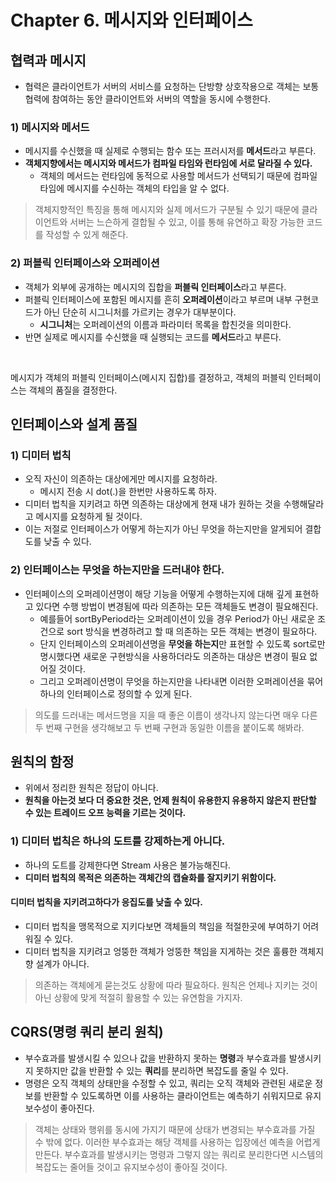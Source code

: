 # Chapter 6. 메시지와 인터페이스

## 협력과 메시지
- 협력은 클라이언트가 서버의 서비스를 요청하는 단방향 상호작용으로 객체는 보통 협력에 참여하는 동안 클라이언트와 서버의 역할을 동시에 수행한다.

### 1) 메시지와 메서드
- 메시지를 수신했을 때 실제로 수행되는 함수 또는 프러시저를 **메서드**라고 부른다.
- **객체지향에서는 메시지와 메서드가 컴파일 타임와 런타임에 서로 달라질 수 있다.**
    - 객체의 메서드는 런타임에 동적으로 사용할 메서드가 선택되기 때문에 컴파일 타임에 메시지를 수신하는 객체의 타입을 알 수 없다.

> 객체지향적인 특징을 통해 메시지와 실제 메서드가 구분될 수 있기 때문에 클라이언트와 서버는 느슨하게 결합될 수 있고, 이를 통해 유연하고 확장 가능한 코드를 작성할 수 있게 해준다.

### 2) 퍼블릭 인터페이스와 오퍼레이션
- 객체가 외부에 공개하는 메시지의 집합을 **퍼블릭 인터페이스**라고 부른다.
- 퍼블릭 인터페이스에 포함된 메시지를 흔히 **오퍼레이션**이라고 부르며 내부 구현코드가 아닌 단순히 시그니처를 가르키는 경우가 대부분이다.
    - **시그니처**는 오퍼레이션의 이름과 파라미터 목록을 합친것을 의미한다.
- 반면 실제로 메시지를 수신했을 때 실행되는 코드를 **메서드**라고 부른다.

<br>

메시지가 객체의 퍼블릭 인터페이스(메시지 집합)를 결정하고, 객체의 퍼블릭 인터페이스는 객체의 품질을 결정한다.

## 인터페이스와 설계 품질
### 1) 디미터 법칙
- 오직 자신이 의존하는 대상에게만 메시지를 요청하라.
    - 메시지 전송 시 dot(.)을 한번만 사용하도록 하자.
- 디미터 법칙을 지키려고 하면 의존하는 대상에게 현재 내가 원하는 것을 수행해달라고 메시지를 요청하게 될 것이다.
- 이는 저절로 인터페이스가 어떻게 하는지가 아닌 무엇을 하는지만을 알게되어 결합도를 낮출 수 있다.

### 2) 인터페이스는 무엇을 하는지만을 드러내야 한다.
- 인터페이스의 오퍼레이션명이 해당 기능을 어떻게 수행하는지에 대해 깊게 표현하고 있다면 수행 방법이 변경됨에 따라 의존하는 모든 객체들도 변경이 필요해진다.
    - 예를들어 sortByPeriod라는 오퍼레이션이 있을 경우 Period가 아닌 새로운 조건으로 sort 방식을 변경하려고 할 때 의존하는 모든 객체는 변경이 필요하다.
    - 단지 인터페이스의 오퍼레이션명을 **무엇을 하는지**만 표현할 수 있도록 sort로만 명시했다면 새로운 구현방식을 사용하더라도 의존하는 대상은 변경이 필요 없어질 것이다.
    - 그리고 오퍼레이션명이 무엇을 하는지만을 나타내면 이러한 오퍼레이션을 묶어 하나의 인터페이스로 정의할 수 있게 된다. 

> 의도를 드러내는 메서드명을 지을 때 좋은 이름이 생각나지 않는다면 매우 다른 두 번째 구현을 생각해보고 두 번째 구현과 동일한 이름을 붙이도록 해봐라.

## 원칙의 함정
- 위에서 정리한 원칙은 정답이 아니다.
- **원칙을 아는것 보다 더 중요한 것은, 언제 원칙이 유용한지 유용하지 않은지 판단할 수 있는 트레이드 오프 능력을 기르는 것이다.**

### 1) 디미터 법칙은 하나의 도트를 강제하는게 아니다.
- 하나의 도트를 강제한다면 Stream 사용은 불가능해진다.
- **디미터 법칙의 목적은 의존하는 객체간의 캡슐화를 잘지키기 위함이다.**
 
#### 디미터 법칙을 지키려고하다가 응집도를 낮출 수 있다.
- 디미터 법칙을 맹목적으로 지키다보면 객체들의 책임을 적절한곳에 부여하기 어려워질 수 있다.
- 디미터 법칙을 지키려고 엉뚱한 객체가 엉뚱한 책임을 지게하는 것은 훌륭한 객체지향 설계가 아니다.

> 의존하는 객체에게 묻는것도 상황에 따라 필요하다. 원칙은 언제나 지키는 것이 아닌 상황에 맞게 적절히 활용할 수 있는 유연함을 가지자.

## CQRS(명령 쿼리 분리 원칙)
- 부수효과를 발생시킬 수 있으나 값을 반환하지 못하는 **명령**과 부수효과를 발생시키지 못하지만 값을 반환할 수 있는 **쿼리**를 분리하면 복잡도를 줄일 수 있다.
- 명령은 오직 객체의 상태만을 수정할 수 있고, 쿼리는 오직 객체와 관련된 새로운 정보를 반환할 수 있도록하면 이를 사용하는 클라이언트는 예측하기 쉬워지므로 유지보수성이 좋아진다. 

> 객체는 상태와 행위를 동시에 가지기 때문에 상태가 변경되는 부수효과를 가질 수 밖에 없다. 이러한 부수효과는 해당 객체를 사용하는 입장에선 예측을 어렵게 만든다.
> 부수효과를 발생시키는 명령과 그렇지 않는 쿼리로 분리한다면 시스템의 복잡도는 줄어들 것이고 유지보수성이 좋아질 것이다. 

